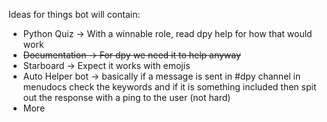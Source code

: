 Ideas for things bot will contain:
+ Python Quiz -> With a winnable role, read dpy help for how that would work
+ ~~Documentation -> For dpy we need it to help anyway~~
+ Starboard -> Expect it works with emojis 
+ Auto Helper bot -> basically if a message is sent in #dpy channel in menudocs check the keywords and if it is something included then spit out the response with a ping to the user (not hard)
+ More